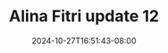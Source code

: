 --- 
title: "Alina Fitri update 12"
description: "nonton bokeh Alina Fitri update 12 ig   terbaru"
date: 2024-10-27T16:51:43-08:00
file_code: "2j89koahvcbe"
draft: false
cover: "b72l8z407sa6vepz.jpg"
tags: ["Alina", "Fitri", "update", "bokep-indo", "bokep-viral", "bokep-ig"]
length: 9
fld_id: "1483979"
foldername: "Alina Fitri update"
categories: ["Alina Fitri update"]
views: 0
---